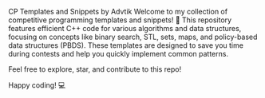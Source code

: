 CP Templates and Snippets by Advtik
Welcome to my collection of competitive programming templates and snippets! 🚀 This repository features efficient C++ code for various algorithms and data structures, focusing on concepts like binary search, STL, sets, maps, and policy-based data structures (PBDS). These templates are designed to save you time during contests and help you quickly implement common patterns.

Feel free to explore, star, and contribute to this repo!

Happy coding! 💻

